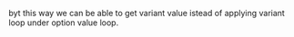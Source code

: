 byt this way we can be able to get variant value istead of applying variant loop under option value loop.
